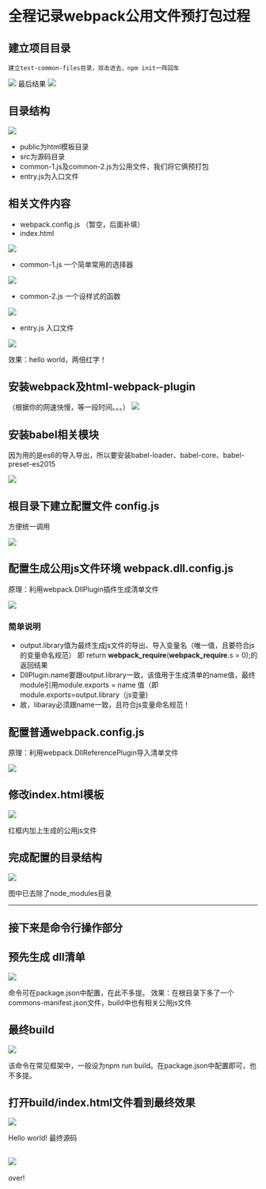 # 全程记录webpack公用文件预打包过程

## 建立项目目录
    建立test-common-files目录，双击进去，npm init一阵回车
   ![](./images/01.gif)
   最后结果
   ![](./images/02.jpg)

## 目录结构
  ![](./images/03.jpg)

  - public为html模板目录     
  - src为源码目录
  - common-1.js及common-2.js为公用文件，我们将它俩预打包
  - entry.js为入口文件

## 相关文件内容
- webpack.config.js （暂空，后面补填）
- index.html

![](./images/04.jpg)

- common-1.js 一个简单常用的选择器

![](./images/05.jpg)

- common-2.js 一个设样式的函数

![](./images/06.jpg)

- entry.js 入口文件

![](./images/07.jpg)

效果：hello world，两倍红字！


## 安装webpack及html-webpack-plugin
（根据你的网速快慢，等一段时间。。。）
![](./images/08.jpg)

## 安装babel相关模块
因为用的是es6的导入导出，所以要安装babel-loader、babel-core、babel-preset-es2015

![](./images/09.jpg)

## 根目录下建立配置文件 config.js
方便统一调用

![](./images/10.jpg)

## 配置生成公用js文件环境 webpack.dll.config.js
原理：利用webpack.DllPlugin插件生成清单文件

![](./images/11.jpg)

### 简单说明
   - output.library值为最终生成js文件的导出、导入变量名（唯一值，且要符合js的变量命名规范）
   即 return __webpack_require__(__webpack_require__.s = 0);的返回结果
   - DllPlugin.name要跟output.library一致，该值用于生成清单的name值，最终module引用module.exports = name 值（即module.exports=output.library（js变量)
   - 故，libaray必须跟name一致，且符合js变量命名规范！


## 配置普通webpack.config.js
原理：利用webpack.DllReferencePlugin导入清单文件

![](./images/12.jpg)

## 修改index.html模板
![](./images/13.jpg)

红框内加上生成的公用js文件

## 完成配置的目录结构
![](./images/14.jpg)

图中已去除了node_modules目录

---
## 接下来是命令行操作部分

## 预先生成 dll清单
![](./images/15.jpg)

命令可在package.json中配置，在此不多提。
效果：在根目录下多了一个commons-manifest.json文件，build中也有相关公用js文件

## 最终build
![](./images/16.jpg)

该命令在常见框架中，一般设为npm run build。在package.json中配置即可，也不多提。

## 打开build/index.html文件看到最终效果

![](./images/17.jpg)

Hello world!
最终源码

![](./images/18.jpg)
---
over!








      

  
